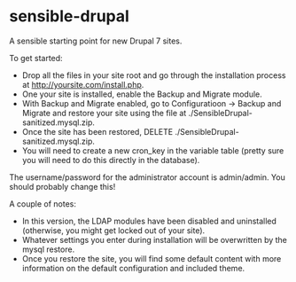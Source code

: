 sensible-drupal
===============

A sensible starting point for new Drupal 7 sites.

To get started:

* Drop all the files in your site root and go through the installation process at http://yoursite.com/install.php.
* One your site is installed, enable the Backup and Migrate module.
* With Backup and Migrate enabled, go to Configuratioon -> Backup and Migrate and restore your site using the file at ./SensibleDrupal-sanitized.mysql.zip.
* Once the site has been restored, DELETE ./SensibleDrupal-sanitized.mysql.zip.
* You will need to create a new cron_key in the variable table (pretty sure you will need to do this directly in the database).

The username/password for the administrator account is admin/admin. You should probably change this!

A couple of notes:

* In this version, the LDAP modules have been disabled and uninstalled (otherwise, you might get locked out of your site).
* Whatever settings you enter during installation will be overwritten by the mysql restore.
* Once you restore the site, you will find some default content with more information on the default configuration and included theme.